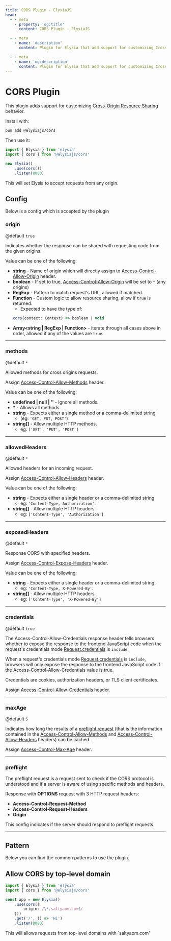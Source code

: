 ```yaml
---
title: CORS Plugin - ElysiaJS
head:
  - - meta
    - property: 'og:title'
      content: CORS Plugin - ElysiaJS

  - - meta
    - name: 'description'
      content: Plugin for Elysia that add support for customizing Cross-Origin Resource Sharing behavior. Start by installing the plugin with "bun add @elysiajs/cors".

  - - meta
    - name: 'og:description'
      content: Plugin for Elysia that add support for customizing Cross-Origin Resource Sharing behavior. Start by installing the plugin with "bun add @elysiajs/cors".
---
```


# CORS Plugin
This plugin adds support for customizing [Cross-Origin Resource Sharing](https://developer.mozilla.org/en-US/docs/Web/HTTP/CORS) behavior.

Install with:
```bash
bun add @elysiajs/cors
```

Then use it:
```typescript
import { Elysia } from 'elysia'
import { cors } from '@elysiajs/cors'

new Elysia()
    .use(cors())
    .listen(8080)
```

This will set Elysia to accept requests from any origin. 

## Config
Below is a config which is accepted by the plugin

### origin
@default `true`

Indicates whether the response can be shared with requesting code from the given origins.

Value can be one of the following:
- **string** - Name of origin which will directly assign to [Access-Control-Allow-Origin](https://developer.mozilla.org/en-US/docs/Web/HTTP/Headers/Access-Control-Allow-Origin) header.
- **boolean** - If set to true, [Access-Control-Allow-Origin](https://developer.mozilla.org/en-US/docs/Web/HTTP/Headers/Access-Control-Allow-Origin) will be set to `*` (any origins)
- **RegExp** - Pattern to match request's URL, allowed if matched.
- **Function** - Custom logic to allow resource sharing, allow if `true` is returned.
    - Expected to have the type of:
    ```typescript
    cors(context: Context) => boolean | void
    ```
- **Array<string | RegExp | Function>** - iterate through all cases above in order, allowed if any of the values are `true`.

---
### methods
@default `*`

Allowed methods for cross origins requests.

Assign [Access-Control-Allow-Methods](https://developer.mozilla.org/en-US/docs/Web/HTTP/Headers/Access-Control-Allow-Methods) header.

Value can be one of the following:
- **undefined | null | ''** - Ignore all methods.
- **\*** - Allows all methods.
- **string** - Expects either a single method or a comma-delimited string 
    - (eg: `'GET, PUT, POST'`)
- **string[]** - Allow multiple HTTP methods.
    - eg: `['GET', 'PUT', 'POST']`

---
### allowedHeaders
@default `*`

Allowed headers for an incoming request.

Assign [Access-Control-Allow-Headers](https://developer.mozilla.org/en-US/docs/Web/HTTP/Headers/Access-Control-Allow-Headers) header.

Value can be one of the following:
- **string** - Expects either a single header or a comma-delimited string
    - eg: `'Content-Type, Authorization'`.
- **string[]** - Allow multiple HTTP headers.
    - eg: `['Content-Type', 'Authorization']`

---
### exposedHeaders
@default `*`

Response CORS with specified headers.

Assign [Access-Control-Expose-Headers](https://developer.mozilla.org/en-US/docs/Web/HTTP/Headers/Access-Control-Expose-Headers) header.

Value can be one of the following:
- **string** - Expects either a single header or a comma-delimited string.
    - eg: `'Content-Type, X-Powered-By'`.
- **string[]** - Allow multiple HTTP headers.
    - eg: `['Content-Type', 'X-Powered-By']`

---
### credentials
@default `true`

The Access-Control-Allow-Credentials response header tells browsers whether to expose the response to the frontend JavaScript code when the request's credentials mode [Request.credentials](https://developer.mozilla.org/en-US/docs/Web/API/Request/credentials) is `include`.

When a request's credentials mode [Request.credentials](https://developer.mozilla.org/en-US/docs/Web/API/Request/credentials) is `include`, browsers will only expose the response to the frontend JavaScript code if the Access-Control-Allow-Credentials value is true.

Credentials are cookies, authorization headers, or TLS client certificates.

Assign [Access-Control-Allow-Credentials](https://developer.mozilla.org/en-US/docs/Web/HTTP/Headers/Access-Control-Allow-Credentials) header.

---
### maxAge
@default `5`

Indicates how long the results of a [preflight request](https://developer.mozilla.org/en-US/docs/Glossary/Preflight_request) (that is the information contained in the [Access-Control-Allow-Methods](https://developer.mozilla.org/en-US/docs/Web/HTTP/Headers/Access-Control-Allow-Methods) and [Access-Control-Allow-Headers](https://developer.mozilla.org/en-US/docs/Web/HTTP/Headers/Access-Control-Allow-Headers) headers) can be cached.

Assign [Access-Control-Max-Age](https://developer.mozilla.org/en-US/docs/Web/HTTP/Headers/Access-Control-Max-Age) header.

---
### preflight
The preflight request is a request sent to check if the CORS protocol is understood and if a server is aware of using specific methods and headers.

Response with **OPTIONS** request with 3 HTTP request headers:
- **Access-Control-Request-Method**
- **Access-Control-Request-Headers**
- **Origin**

This config indicates if the server should respond to preflight requests.

---
## Pattern
Below you can find the common patterns to use the plugin.

## Allow CORS by top-level domain

```typescript
import { Elysia } from 'elysia'
import { cors } from '@elysiajs/cors'

const app = new Elysia()
    .use(cors({
        origin: /\*.saltyaom.com$/
    }))
    .get('/', () => 'Hi')
    .listen(8080)
```

This will allows requests from top-level domains with `saltyaom.com'
